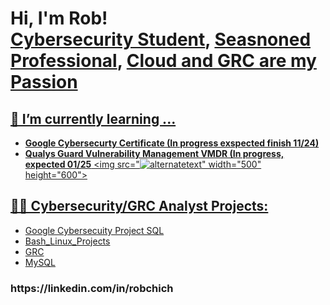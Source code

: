 <!--<img src="[url](https://imgur.com/HGYj714)" alt="Robert Chich Cyber Analyst">

<img src="<img src="url" alt="alternatetext">" alt="Girl in a jacket" width="500" height="600">-->


<h1>Hi, I'm Rob! <br/><a href="https://github.com/2SMOGss/">Cybersecurity Student</a>, <a href="https://www.linkedin.com/in/robchich/">Seasnoned Professional</a>,
  <a href="(https://www.linkedin.com/in/robchich/)">Cloud and GRC are my Passion</h1> 
<!-- Paramedic | Cybersecurity Student | Cloud and GRC are my Passion
  -->
<h2>🌱 I’m currently learning ...</h2>

- <b>Google Cybersecurty Certificate (In progress exspected finish 11/24)</b>
- <b>Qualys Guard Vulnerability Management  VMDR (In progress, expected 01/25</b>
<img src="<img src="https://ik.imagekit.io/qualys/image/logo/qualys.svg" alt="alternatetext">" width="500" height="600">

<h2>👨‍💻 Cybersecurity/GRC Analyst Projects:</h2>

  - [Google Cybersecuity Project SQL](https://github.com/2SMOGss/MySQL)
  - [Bash_Linux_Projects](https://github.com/2SMOGss/Bash_Linix_Projects)
  - [GRC](https://github.com/2SMOGss/GRC)
  - [MySQL](https://github.com/2SMOGss/MySQL)
 
 <!--
  - 
- <b>Full Stack Web App (React, NodeJS, Azure, and Machine Learning Components)</b>
  - [Image Analysis Middleware](https://github.com/joshmadakor1/4chan-Image-Analysis-Middleware-C964) <b><i>(Potentially NSFW)</b></i>
- <b>PowerShell</b>
  - [Windows EventLog: Failed RDP Logins Source IP to full GeoData Conversion](https://github.com/joshmadakor1/Sentinel-Lab)
  - [JWipe (Disk Wiping Utility)](https://github.com/joshmadakor1/Jwipe.PowerShell)
  - [Active Directory Bulk User Creation](https://github.com/joshmadakor1/AD_PS)
  - [FIM (File Integrity Monitor)](https://github.com/joshmadakor1/PowerShell-Integrity-FIM)
- <b>C# (.NET Desktop Applications)</b>
  - [Ransomware Proof of Concept (Encrypter)](https://github.com/joshmadakor1/EncrypterPOC)
  - [Ransomware Proof of Concept (Decrypter)](https://github.com/joshmadakor1/DecrypterPOC)
  - [Keylogger with Email Capability](https://github.com/joshmadakor1/Key-Logger-With-Email)
- <b>Python</b>
  - [Package Delivery Application (Datastructures and Algorithms Demo)](https://github.com/joshmadakor1/Package-Delivery-Pathfinding-Algorithm)

<h2>📺 Popular YouTube Videos</h2>

- [How to get into Cybersecurity Starting From Zero](https://www.youtube.com/watch?v=a83ASGn_V_s)
- [A Day in the Life of a Cybersecurity Anayst](https://www.youtube.com/watch?v=uHy3oM7NnoU)
- [How to Create a KeyLogger (C#)](https://www.youtube.com/watch?v=N-L9hklSlNk)
- [Ransomware Demonstration (C#)](https://www.youtube.com/watch?v=OfvdQeh79s0)
- [Is WGU Legit?](https://www.youtube.com/watch?v=E2MwRWxDBkA)

<h2> 🤳 Connect with me:</h2>-->

<!--[<img align="left" alt="JoshMadakor | YouTube" width="22px" src="https://cdn.jsdelivr.net/npm/simple-icons@v3/icons/youtube.svg" />][youtube] 
[<img align="left" alt="JoshMadakor | Twitter" width="22px" src="https://cdn.jsdelivr.net/npm/simple-icons@v3/icons/twitter.svg" />][twitter]-->

<!--[<img align="left" alt="JoshMadakor | Instagram" width="22px" src="https://cdn.jsdelivr.net/npm/simple-icons@v3/icons/instagram.svg" />][instagram]

[twitter]: https://twitter.com/2sm0gSS -->

<!--[<img align="left" alt="Rob Chich | LinkedIn" width="50px" src="https://cdn.jsdelivr.net/npm/simple-icons@v3/icons/linkedin.svg" />][linkedin]
[linkedin]: --> 

<h3>https://linkedin.com/in/robchich</h3>  

<!--[youtube]: https://www.youtube.com/c/joshmadakor
[instagram]: https://www.instagram.com/joshmadakor/
[snapchat]: https://github.com/2SMOGss/2SMOGss

**joshmadakor1/joshmadakor1** is a ✨ _special_ ✨ repository because its `README.md` (this file) appears on your GitHub profile.

Here are some ideas to get you started:

- 🔭 I’m currently working on ...

- 👯 I’m looking to collaborate on ...
- 🤔 I’m looking for help with ...
- 💬 Ask me about ...
- 📫 How to reach me: ...
- 😄 Pronouns: ...
- ⚡ Fun fact: ...
-->
